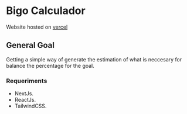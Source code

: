 # Bigo Calculador

Website hosted on [vercel][1]

## General Goal

Getting a simple way of generate the estimation of what is neccesary
for balance the percentage for the goal.

### Requeriments

- NextJs.
- ReactJs.
- TailwindCSS.

[1]: https://bigo-calculator.vercel.app
